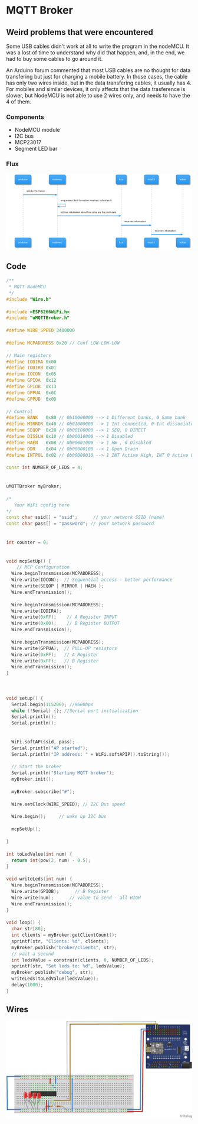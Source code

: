 # MQTT Broker
## Weird problems that were encountered
Some USB cables didn't work at all to write the program in the nodeMCU. It was a lost of time to understand why did that happen, and, in the end, we had to buy some cables to go around it.

An Arduino forum commented that most USB cables are no thought for data transfering but just for charging a mobile battery. In those cases, the cable has only two wires inside, but in the data transfering cables, it usually has 4. For mobiles and similar devices, it only affects that the data trasference is slower, but NodeMCU is not able to use 2 wires only, and needs to have the 4 of them.
### Components
- NodeMCU module
- I2C bus
- MCP23017
- Segment LED bar
### Flux
![MQTT Sequence](../img/mqtt-seq.png)

## Code
```cpp
/**
 * MQTT NodeMCU
 */
#include "Wire.h"

#include <ESP8266WiFi.h>
#include "uMQTTBroker.h"

#define WIRE_SPEED 3400000

#define MCPADDRESS 0x20 // Conf LOW-LOW-LOW

// Main registers
#define IODIRA 0x00
#define IODIRB 0x01
#define IOCON  0x05
#define GPIOA  0x12
#define GPIOB  0x13
#define GPPUA  0x0C
#define GPPUB  0x0D

// Control
#define BANK   0x80 // 0b10000000 --> 1 Different banks, 0 Same bank
#define MIRROR 0x40 // 0b01000000 --> 1 Int connected, 0 Int dissociated (A/B)
#define SEQOP  0x20 // 0b00100000 --> 1 SEQ, 0 DIRECT
#define DISSLW 0x10 // 0b00010000 --> 1 Disabled
#define HAEN   0x08 // 0b00001000 --> 1 HW , 0 Disabled
#define ODR    0x04 // 0b00000100 --> 1 Open Drain
#define INTPOL 0x02 // 0b00000010 --> 1 INT Active High, INT 0 Active Low

const int NUMBER_OF_LEDS = 4;


uMQTTBroker myBroker;

/*
   Your WiFi config here
*/
const char ssid[] = "ssid";      // your network SSID (name)
const char pass[] = "password"; // your network password


int counter = 0;


void mcpSetUp() {
    // MCP Configuration
  Wire.beginTransmission(MCPADDRESS);
  Wire.write(IOCON);  // Sequential access - better performance
  Wire.write(SEQOP | MIRROR | HAEN );
  Wire.endTransmission();

  Wire.beginTransmission(MCPADDRESS);
  Wire.write(IODIRA);
  Wire.write(0xFF);    // A Register INPUT
  Wire.write(0x00);    // B Register OUTPUT
  Wire.endTransmission();

  Wire.beginTransmission(MCPADDRESS);
  Wire.write(GPPUA);  // PULL-UP resistors
  Wire.write(0xFF);   // A Register
  Wire.write(0xFF);   // B Register
  Wire.endTransmission();
}



void setup() {
  Serial.begin(115200); //9600bps
  while (!Serial) {}; //Serial port initialization
  Serial.println();
  Serial.println();


  WiFi.softAP(ssid, pass);
  Serial.println("AP started");
  Serial.println("IP address: " + WiFi.softAPIP().toString());

  // Start the broker
  Serial.println("Starting MQTT broker");
  myBroker.init();

  myBroker.subscribe("#");
  
  Wire.setClock(WIRE_SPEED); // I2C Bus speed

  Wire.begin();     // wake up I2C bus

  mcpSetUp();

}

int toLedValue(int num) {
  return int(pow(2, num) - 0.5);
}

void writeLeds(int num) {
  Wire.beginTransmission(MCPADDRESS);
  Wire.write(GPIOB);      // B Register
  Wire.write(num);      // value to send - all HIGH
  Wire.endTransmission();
}

void loop() {
  char str[80];
  int clients = myBroker.getClientCount();
  sprintf(str, "Clients: %d", clients);
  myBroker.publish("broker/clients", str);
  // wait a second
  int ledsValue = constrain(clients, 0, NUMBER_OF_LEDS);
  sprintf(str, "Set leds to: %d", ledsValue);
  myBroker.publish("debug", str);
  writeLeds(toLedValue(ledsValue));
  delay(1000);
}
```

## Wires

![Wires on the MQTT Broker](../img/mqtt.png)
